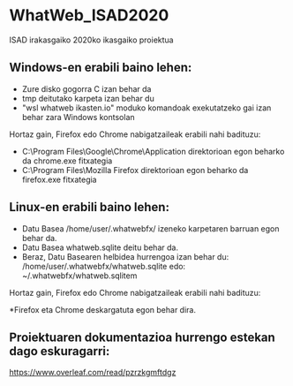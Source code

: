 # WhatWeb_ISAD2020
ISAD irakasgaiko 2020ko ikasgaiko proiektua

## Windows-en erabili baino lehen:

* Zure disko gogorra C izan behar da
* tmp deitutako karpeta izan behar du
* "wsl whatweb ikasten.io" moduko komandoak exekutatzeko gai izan behar zara Windows kontsolan

Hortaz gain, Firefox edo Chrome nabigatzaileak erabili nahi badituzu:

* C:\Program Files\Google\Chrome\Application direktorioan egon beharko da chrome.exe fitxategia
* C:\Program Files\Mozilla Firefox direktorioan egon beharko da firefox.exe fitxategia

## Linux-en erabili baino lehen:
* Datu Basea /home/user/.whatwebfx/ izeneko karpetaren barruan egon behar da.
* Datu Basea whatweb.sqlite deitu behar da.
* Beraz, Datu Basearen helbidea hurrengoa izan behar du: /home/user/.whatwebfx/whatweb.sqlite
                                                    edo: ~/.whatwebfx/whatweb.sqlitem

Hortaz gain, Firefox edo Chrome nabigatzaileak erabili nahi badituzu:

*Firefox eta Chrome deskargatuta egon behar dira.

## Proiektuaren dokumentazioa hurrengo estekan dago eskuragarri:
https://www.overleaf.com/read/pzrzkgmftdgz
